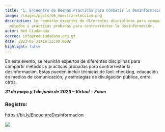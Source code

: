 ```yaml
---
title: "1. Encuentro de Buenas Prácticas para Combatir la Desinformación:"
image: /images/posts/06_nuestra-eleccion.png
description: Se reunirán expertos de diferentes disciplinas para compartir
  métodos y prácticas probadas para contrarrestar la desinformación.
autor: Red Ciudadana
correo: info@redciudadana.org.gt
date: 2023-05-31T16:25:00.000Z
highlight: false
---
```

En este evento, se reunirán expertos de diferentes disciplinas para compartir métodos y prácticas probadas para contrarrestar la desinformación. Estas pueden incluir técnicas de fact-checking, educación en medios de comunicación, y estrategias de divulgación pública, entre otros. 

***31 de mayo y 1 de junio de 2023 – Virtual – Zoom***

### R﻿egistro:

<https://bit.ly/EncuentroDesinformacion>

![](/images/posts/platillas_nuestra-elección-4-.png)